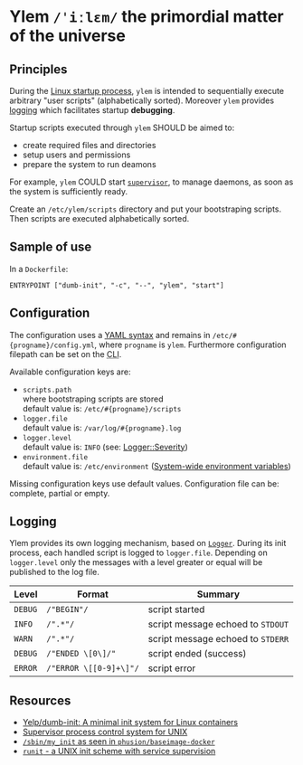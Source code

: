 <!-- ( vim: set fenc=utf-8 spell spl=en: ) -->

# Ylem ``/ˈiːlɛm/`` the primordial matter of the universe

## Principles

During the [Linux startup process](https://en.wikipedia.org/wiki/Linux_startup_process),
``ylem`` is intended to sequentially execute arbitrary "user scripts"
(alphabetically sorted). Moreover ``ylem`` provides [logging](#logging-mechanism)
which facilitates startup __debugging__.

Startup scripts executed through ``ylem`` SHOULD be aimed to:

* create required files and directories
* setup users and permissions
* prepare the system to run deamons

For example, ``ylem`` COULD start
[``supervisor``](https://github.com/Supervisor/supervisor),
to manage daemons, as soon as the system is sufficiently ready.

Create an ``/etc/ylem/scripts`` directory and put your bootstraping scripts.
Then scripts are executed alphabetically sorted.

## Sample of use

In a ``Dockerfile``:

```
ENTRYPOINT ["dumb-init", "-c", "--", "ylem", "start"]
```

## Configuration

The configuration uses a [YAML syntax](https://en.wikipedia.org/wiki/YAML)
and remains in ``/etc/#{progname}/config.yml``,
where ``progname`` is ``ylem``.
Furthermore configuration filepath can be set on the
<abbr title="Command Line Interface">CLI</abbr>.

Available configuration keys are:

* ``scripts.path``<br />
  where bootstraping scripts are stored<br />
  default value is: ``/etc/#{progname}/scripts``
* ``logger.file``<br />
  default value is: ``/var/log/#{progname}.log``
* ``logger.level``<br />
  default value is: ``INFO`` (see: [Logger::Severity](https://ruby-doc.org/stdlib-2.1.0/libdoc/logger/rdoc/Logger/Severity.html))
* ``environment.file``<br />
  default value is: ``/etc/environment``
  ([System-wide environment variables](https://help.ubuntu.com/community/EnvironmentVariables#System-wide_environment_variables))

Missing configuration keys use default values.
Configuration file can be: complete, partial or empty.

## Logging <span id="logging-mechanism" />

Ylem provides its own logging mechanism, based on
[``Logger``](https://ruby-doc.org/stdlib-2.1.0/libdoc/logger/rdoc/Logger.html).
During its init process, each handled script is logged to ``logger.file``.
Depending on ``logger.level`` only the messages with a level greater or equal
will be published to the log file.

| Level         | Format          | Summary                             |
| ------------- | --------------- | ----------------------------------- |
| ``DEBUG``     | ``/"BEGIN"/``   | script started                      |
| ``INFO``      | ``/".*"/``      | script message echoed to ``STDOUT`` |
| ``WARN``      | ``/".*"/``      | script message echoed to ``STDERR`` |
| ``DEBUG``     | ``/"ENDED \[0\]/"``     | script ended (success)      |
| ``ERROR``     | ``/"ERROR \[[0-9]+\]"/``| script error                |

## Resources

* [Yelp/dumb-init: A minimal init system for Linux containers](https://github.com/Yelp/dumb-init)
* [Supervisor process control system for UNIX](https://github.com/Supervisor/supervisor)
* [``/sbin/my_init`` as seen in ``phusion/baseimage-docker``](https://github.com/SwagDevOps/baseimage-docker/blob/master/image/bin/my_init)
* [``runit`` - a UNIX init scheme with service supervision](http://smarden.org/runit/)
